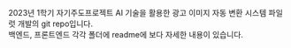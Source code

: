 2023년 1학기 자기주도프로젝트
AI 기술을 활용한 광고 이미지 자동 변환 시스템 파일럿 개발의 git repo입니다.  
백엔드, 프론트엔드 각각 폴더에 readme에 보다 자세한 내용이 있습니다.